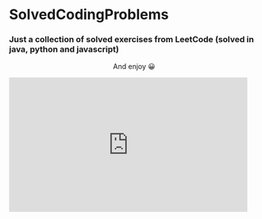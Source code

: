 # SolvedCodingProblems
### Just a collection of solved exercises from LeetCode (solved in java, python and javascript)
<p align="center">
And enjoy 😀
</p>
<iframe src="https://giphy.com/embed/l1J3MyrLOT5fJVW4U" width="480" height="271" style="" frameBorder="0" class="giphy-embed" allowFullScreen></iframe>

